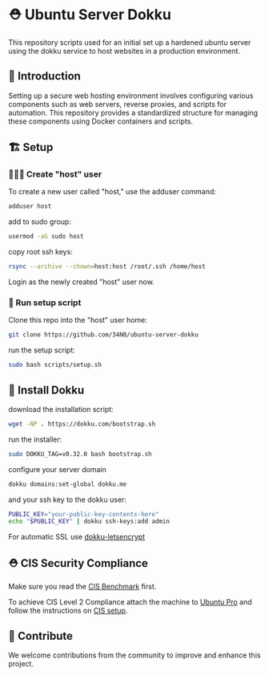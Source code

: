# ⛑️ Ubuntu Server Dokku

This repository scripts used for an initial set up a hardened ubuntu server using the dokku service to host websites in a production environment.

## 📃 Introduction

Setting up a secure web hosting environment involves configuring various components such as web servers, reverse proxies, and scripts for automation. This repository provides a standardized structure for managing these components using Docker containers and scripts. 

## 🏗️ Setup

### 👩🏻‍🍳 Create "host" user

To create a new user called "host," use the adduser command:

```bash
adduser host
```
add to sudo group:
```bash
usermod -aG sudo host
```
copy root ssh keys:
```bash
rsync --archive --chown=host:host /root/.ssh /home/host
```
Login as the newly created "host" user now.

### 🍳 Run setup script

Clone this repo into the "host" user home:
```bash
git clone https://github.com/34N0/ubuntu-server-dokku
```
run the setup script:
```bash
sudo bash scripts/setup.sh
```

## 🐋 Install Dokku

download the installation script:
```bash
wget -NP . https://dokku.com/bootstrap.sh
```
run the installer:
```bash
sudo DOKKU_TAG=v0.32.0 bash bootstrap.sh
```
configure your server domain
```bash
dokku domains:set-global dokku.me
```
and your ssh key to the dokku user:
```bash
PUBLIC_KEY="your-public-key-contents-here"
echo "$PUBLIC_KEY" | dokku ssh-keys:add admin
```

For automatic SSL use [dokku-letsencrypt](https://github.com/dokku/dokku-letsencrypt)

## ⛑️ CIS Security Compliance

Make sure you read the [CIS Benchmark](CIS_Ubuntu_Linux_20.04_LTS_Benchmark_v1.1.0.pdf) first.

To achieve CIS Level 2 Compliance attach the machine to [Ubuntu Pro](https://ubuntu.com/pro/tutorial) and follow the instructions on [CIS setup](https://ubuntu.com/security/certifications/docs/usg/cis).

## 🤝 Contribute

We welcome contributions from the community to improve and enhance this project.